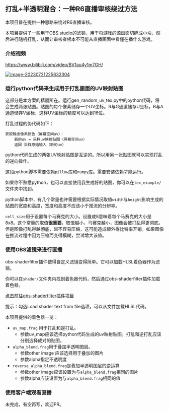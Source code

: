 ## 打乱+半透明混合：一种R6直播审核绕过方法

本项目旨在提供一种思路来绕过R6直播审核。

本项目提供了一些用于OBS studio的滤镜，用于将游戏的源画面切碎成小块，然后进行随机打乱，从而让审核者根本不可能从直播画面中看懂在播什么游戏。

### 介绍视频

https://www.bilibili.com/video/BV1au4y1m7GH/

<a href="https://ibb.co/JQbgRWd"><img src="https://i.ibb.co/JQbgRWd/image-20230721225632304.png" alt="image-20230721225632304" border="0" /></a>



### 运行python代码来生成用于打乱画面的UV映射贴图

这部分是本方案的精髓所在。运行gen_random_uv_tex.py中的python代码，将会生成两张贴图。贴图的每个像素储存一个UV坐标。R与G通道储存U坐标，B与A通道储存V坐标，这样UV坐标的精度可以达到16位。

打乱过程的伪代码如下：

```
获取输出像素颜色（屏幕空间uv）：
	新的uv = 采样uv映射贴图（屏幕空间uv）
	返回 采样原始输入（新的uv）
```

python代码生成的两张UV映射贴图是互逆的。所以用另一张贴图就可以实现打乱的逆向操作。

这段python脚本需要依赖`pillow`库和`numpy`库。需要安装依赖才能运行。

如果你不熟悉python，也可以直接使用我生成好的贴图，你可以在`tex_example/` 文件夹中找到。

python脚本中，有几个常量也许需要根据实际情况取值`width`与`height`影响生成的贴图的宽度和高度，宽度和高度不应该小于推流的分辨率。

`cell_size`用于设置每个马赛克的大小。设置成8意味着每个马赛克的大小是8x8。这个常量的取值**很重要**，取值越小，马赛克越小，图像会被打乱得更彻底。但是图像打乱得越彻底，越不容易压缩，这可能造成额外得比特率开销。如果图像在推流过程中因为压缩而变得模糊，尝试增大该值。

### 使用OBS滤镜来进行直播

obs-shaderfilter插件使得自定义滤镜变得简单。它可以加载HLSL着色器作为滤镜。

你可以在`shader/`文件夹内找到着色器代码，然后通过obs-shaderfilter插件加载着色器。

[点击前往obs-shaderfilter插件项目](https://github.com/Oncorporation/obs-shaderfilter/)

提示：勾选Load shader text from file选项，可以从文件加载HLSL代码。

本项目提供的着色器一览：

- `uv_map.frag` 用于打乱和逆打乱。
  - 参数uv_map应该选择python代码生成的uv映射贴图。打乱和逆打乱应该分别选择成对的贴图。
- `alpha_blend.frag`用于叠加半透明图层。
  - 参数other image 应该选择用于叠加的图片
  - 参数alpha指定不透明度
- `reverse_alpha_blend.frag`是叠加半透明图层的逆运算
  - 参数other image应该设置为与`alpha_blend.frag`相同的图片
  - 参数alpha应该设置为与`alpha_blend.frag`相同的值

### 使用客户端观看直播

未完成，有空再写，欢迎PR。

